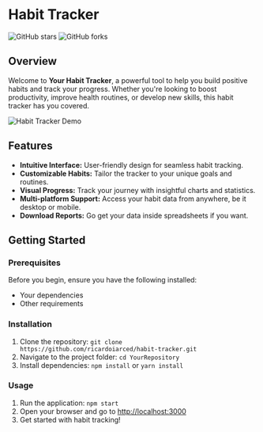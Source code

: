 # Habit Tracker

![GitHub stars](https://img.shields.io/github/stars/ricardoiarced/habit-tracker?style=social)
![GitHub forks](https://img.shields.io/github/forks/ricardoiarced/habit-tracker?style=social)

## Overview

Welcome to **Your Habit Tracker**, a powerful tool to help you build positive habits and track your progress. Whether you're looking to boost productivity, improve health routines, or develop new skills, this habit tracker has you covered.

![Habit Tracker Demo](link-to-demo-gif-or-screenshot)

## Features

- **Intuitive Interface:** User-friendly design for seamless habit tracking.
- **Customizable Habits:** Tailor the tracker to your unique goals and routines.
- **Visual Progress:** Track your journey with insightful charts and statistics.
- **Multi-platform Support:** Access your habit data from anywhere, be it desktop or mobile.
- **Download Reports:** Go get your data inside spreadsheets if you want.

## Getting Started

### Prerequisites

Before you begin, ensure you have the following installed:

- Your dependencies
- Other requirements

### Installation

1. Clone the repository: `git clone https://github.com/ricardoiarced/habit-tracker.git`
2. Navigate to the project folder: `cd YourRepository`
3. Install dependencies: `npm install` or `yarn install`

### Usage

1. Run the application: `npm start`
2. Open your browser and go to [http://localhost:3000](http://localhost:3000)
3. Get started with habit tracking!

